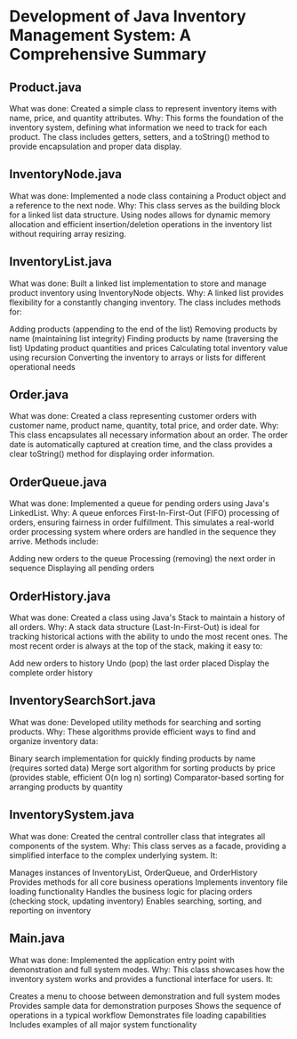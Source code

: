 # Development of Java Inventory Management System: A Comprehensive Summary
## Product.java

What was done: Created a simple class to represent inventory items with name, price, and quantity attributes.
Why: This forms the foundation of the inventory system, defining what information we need to track for each product. The class includes getters, setters, and a toString() method to provide encapsulation and proper data display.

## InventoryNode.java

What was done: Implemented a node class containing a Product object and a reference to the next node.
Why: This class serves as the building block for a linked list data structure. Using nodes allows for dynamic memory allocation and efficient insertion/deletion operations in the inventory list without requiring array resizing.

## InventoryList.java

What was done: Built a linked list implementation to store and manage product inventory using InventoryNode objects.
Why: A linked list provides flexibility for a constantly changing inventory. The class includes methods for:

Adding products (appending to the end of the list)
Removing products by name (maintaining list integrity)
Finding products by name (traversing the list)
Updating product quantities and prices
Calculating total inventory value using recursion
Converting the inventory to arrays or lists for different operational needs



## Order.java

What was done: Created a class representing customer orders with customer name, product name, quantity, total price, and order date.
Why: This class encapsulates all necessary information about an order. The order date is automatically captured at creation time, and the class provides a clear toString() method for displaying order information.

## OrderQueue.java

What was done: Implemented a queue for pending orders using Java's LinkedList.
Why: A queue enforces First-In-First-Out (FIFO) processing of orders, ensuring fairness in order fulfillment. This simulates a real-world order processing system where orders are handled in the sequence they arrive. Methods include:

Adding new orders to the queue
Processing (removing) the next order in sequence
Displaying all pending orders



## OrderHistory.java

What was done: Created a class using Java's Stack to maintain a history of all orders.
Why: A stack data structure (Last-In-First-Out) is ideal for tracking historical actions with the ability to undo the most recent ones. The most recent order is always at the top of the stack, making it easy to:

Add new orders to history
Undo (pop) the last order placed
Display the complete order history



 ## InventorySearchSort.java

What was done: Developed utility methods for searching and sorting products.
Why: These algorithms provide efficient ways to find and organize inventory data:

Binary search implementation for quickly finding products by name (requires sorted data)
Merge sort algorithm for sorting products by price (provides stable, efficient O(n log n) sorting)
Comparator-based sorting for arranging products by quantity



## InventorySystem.java

What was done: Created the central controller class that integrates all components of the system.
Why: This class serves as a facade, providing a simplified interface to the complex underlying system. It:

Manages instances of InventoryList, OrderQueue, and OrderHistory
Provides methods for all core business operations
Implements inventory file loading functionality
Handles the business logic for placing orders (checking stock, updating inventory)
Enables searching, sorting, and reporting on inventory



## Main.java

What was done: Implemented the application entry point with demonstration and full system modes.
Why: This class showcases how the inventory system works and provides a functional interface for users. It:

Creates a menu to choose between demonstration and full system modes
Provides sample data for demonstration purposes
Shows the sequence of operations in a typical workflow
Demonstrates file loading capabilities
Includes examples of all major system functionality


